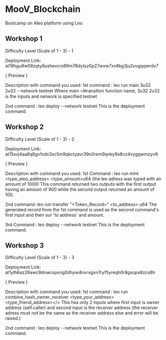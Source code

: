 # MooV_Blockchain

Bootcamp on Aleo platform using Leo

## Workshop 1
Difficulty Level (Scale of 1 - 3) - 1

<bold>Deployment Link:<bold/> at19hgu9w08zqty6ushevcrs89m78dytsz0p27wxw7xv8kg3ju2uvgqqwrdv7

{ Preview }

<bold>Description with command you used:<bold/>
1st command : leo run main 3u32 2u32 --network testnet
Where main =》transition function name, 3u32 2u32 is the inputs and network is specified testnet

2nd command : leo deploy --network testnet
This is the deployment command.


## Workshop 2
Difficulty Level (Scale of 1 - 3) - 2

<bold>Deployment Link:<bold/> at15svj4aa8q8gvfxdx3xc5m9qkctyavr39n0rem9qnky9s8nz4vygqwmzyv9

{ Preview }

<bold>Description with command you used:<bold/>
1st Command : leo run mint <type_aleo_address> <type_amount>u64 (the leo adress was typed with an amount of 1000)
This command returned two outputs with the first output having an amount of 900 while the second output returned an amount of 100.

2nd command: leo run transfer "<Token_Record>" <to_address> <amount>u64
The generated record from the 1st command is used as the second command's first input and then our 'to address' and amount.

3rd Command : leo deploy --network testnet
This is the deployment command.


## Workshop 3
Difficulty Level (Scale of 1 - 3) - 3

<bold>Deployment Link:<bold/> at1ylh6az26awc9dnwcspxng0dhyw4nvrvgxn7ryf5yreqh0r8gsups8zcs8h

{ Preview }

<bold>Description with command you used:<bold/>
1st command : leo run combine_hash_owner_receiver <type_your_address> <type_friend_address></>
This has only 2 inputs where first input is owner address (self.caller) and second input is the receiver address (the receiver adress must not be the same as the receiver address else and error will be raised.)

2nd command : leo deploy --network testnet
This is the deployment command.
